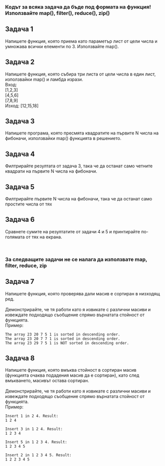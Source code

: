 ### Кодът за всяка задача да бъде под формата на функция! Използвайте map(), filter(), reduce(), zip()

## Задача 1
Напишете функция, която приема като параметър лист от цели числа и умножава всички елементи по 3. Използвайте map().

## Задача 2
Напишете функция, която събира три листа от цели числа в един лист, използвайки map() и ламбда изрази.<br>
Вход:<br>
[1,2,3]<br>
[4,5,6]<br>
[7,8,9]<br>
Изход: [12,15,18]

## Задача 3
Напишете програма, която пресмята квадратите на първите N числа на фибоначи, използвайки map() функцията в решението.

## Задача 4
Филтрирайте резултата от задача 3, така че да останат само четните квадрати на първите N числа на фибоначи.

## Задача 5
Филтрирайте първите N числа на фибоначи, така че да останат само простите числа от тях

## Задача 6
Сравнете сумите на резултатите от задачи 4 и 5 и принтирайте по-голямата от тях на екрана.

<br>

### За следващите задачи не се налага да използвате map, filter, reduce, zip<br> 

## Задача 7
Напишете функция, която проверява дали масив е сортиран в низходящ ред.<br>
<br>
Демонстрирайте, че тя работи като я извикате с различни масиви и извеждате подходящо съобщение спрямо върнатата стойност от функцията.<br>
Пример:
```
The array 23 20 7 5 1 is sorted in descending order.
The array 23 20 7 7 1 is sorted in descending order.
The array 23 29 7 5 1 is NOT sorted in descending order.
```


## Задача 8
Напишете функция, която вмъква стойност в сортиран масив (функцията очаква подадения масив да е сортиран), като след вмъкването, масивът остава сортиран.<br>
<br>
Демонстрирайте, че тя работи като я извикате с различни масиви и извеждате подходящо съобщение спрямо върнатата стойност от функцията.<br>
Пример:
```
Insert 1 in 2 4. Result:
1 2 4

Insert 3 in 1 2 4. Result:
1 2 3 4

Insert 5 in 1 2 3 4. Result:
1 2 3 4 5

Insert 2 in 1 2 3 4 5. Result:
1 2 2 3 4 5
```